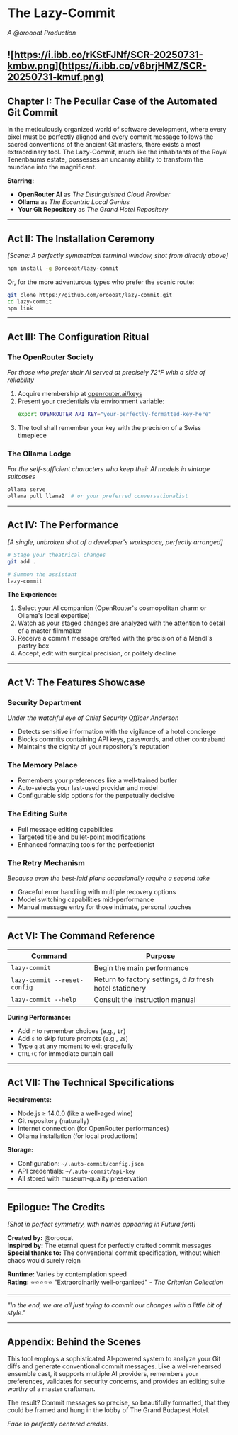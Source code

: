 # The Lazy-Commit

*A @oroooat Production*

![https://i.ibb.co/rKStFJNf/SCR-20250731-kmbw.png](https://i.ibb.co/v6brjHMZ/SCR-20250731-kmuf.png)
---

## Chapter I: The Peculiar Case of the Automated Git Commit

In the meticulously organized world of software development, where every pixel must be perfectly aligned and every commit message follows the sacred conventions of the ancient Git masters, there exists a most extraordinary tool. The Lazy-Commit, much like the inhabitants of the Royal Tenenbaums estate, possesses an uncanny ability to transform the mundane into the magnificent.

**Starring:**
- **OpenRouter AI** as *The Distinguished Cloud Provider*  
- **Ollama** as *The Eccentric Local Genius*  
- **Your Git Repository** as *The Grand Hotel Repository*

---

## Act II: The Installation Ceremony

*[Scene: A perfectly symmetrical terminal window, shot from directly above]*

```bash
npm install -g @oroooat/lazy-commit
```

Or, for the more adventurous types who prefer the scenic route:

```bash
git clone https://github.com/oroooat/lazy-commit.git
cd lazy-commit
npm link
```

---

## Act III: The Configuration Ritual

### The OpenRouter Society
*For those who prefer their AI served at precisely 72°F with a side of reliability*

1. Acquire membership at [openrouter.ai/keys](https://openrouter.ai/keys)
2. Present your credentials via environment variable:
   ```bash
   export OPENROUTER_API_KEY="your-perfectly-formatted-key-here"
   ```
3. The tool shall remember your key with the precision of a Swiss timepiece

### The Ollama Lodge  
*For the self-sufficient characters who keep their AI models in vintage suitcases*

```bash
ollama serve
ollama pull llama2  # or your preferred conversationalist
```

---

## Act IV: The Performance

*[A single, unbroken shot of a developer's workspace, perfectly arranged]*

```bash
# Stage your theatrical changes
git add .

# Summon the assistant
lazy-commit
```

**The Experience:**
1. Select your AI companion (OpenRouter's cosmopolitan charm or Ollama's local expertise)
2. Watch as your staged changes are analyzed with the attention to detail of a master filmmaker
3. Receive a commit message crafted with the precision of a Mendl's pastry box
4. Accept, edit with surgical precision, or politely decline

---

## Act V: The Features Showcase

### **Security Department**
*Under the watchful eye of Chief Security Officer Anderson*
- Detects sensitive information with the vigilance of a hotel concierge
- Blocks commits containing API keys, passwords, and other contraband
- Maintains the dignity of your repository's reputation

### **The Memory Palace**
- Remembers your preferences like a well-trained butler
- Auto-selects your last-used provider and model
- Configurable skip options for the perpetually decisive

### **The Editing Suite**
- Full message editing capabilities
- Targeted title and bullet-point modifications  
- Enhanced formatting tools for the perfectionist

### **The Retry Mechanism**
*Because even the best-laid plans occasionally require a second take*
- Graceful error handling with multiple recovery options
- Model switching capabilities mid-performance
- Manual message entry for those intimate, personal touches

---

## Act VI: The Command Reference

| Command | Purpose |
|---------|---------|
| `lazy-commit` | Begin the main performance |
| `lazy-commit --reset-config` | Return to factory settings, *à la* fresh hotel stationery |
| `lazy-commit --help` | Consult the instruction manual |

**During Performance:**
- Add `r` to remember choices (e.g., `1r`)
- Add `s` to skip future prompts (e.g., `2s`)  
- Type `q` at any moment to exit gracefully
- `CTRL+C` for immediate curtain call

---

## Act VII: The Technical Specifications

**Requirements:**
- Node.js ≥ 14.0.0 (like a well-aged wine)
- Git repository (naturally)
- Internet connection (for OpenRouter performances)
- Ollama installation (for local productions)

**Storage:**
- Configuration: `~/.auto-commit/config.json`
- API credentials: `~/.auto-commit/api-key`
- All stored with museum-quality preservation

---

## Epilogue: The Credits

*[Shot in perfect symmetry, with names appearing in Futura font]*

**Created by:** @oroooat  
**Inspired by:** The eternal quest for perfectly crafted commit messages  
**Special thanks to:** The conventional commit specification, without which chaos would surely reign

**Runtime:** Varies by contemplation speed  
**Rating:** ⭐⭐⭐⭐⭐ "Extraordinarily well-organized" - *The Criterion Collection*

---

*"In the end, we are all just trying to commit our changes with a little bit of style."*

---

## Appendix: Behind the Scenes

This tool employs a sophisticated AI-powered system to analyze your Git diffs and generate conventional commit messages. Like a well-rehearsed ensemble cast, it supports multiple AI providers, remembers your preferences, validates for security concerns, and provides an editing suite worthy of a master craftsman.

The result? Commit messages so precise, so beautifully formatted, that they could be framed and hung in the lobby of The Grand Budapest Hotel.

*Fade to perfectly centered credits.*
